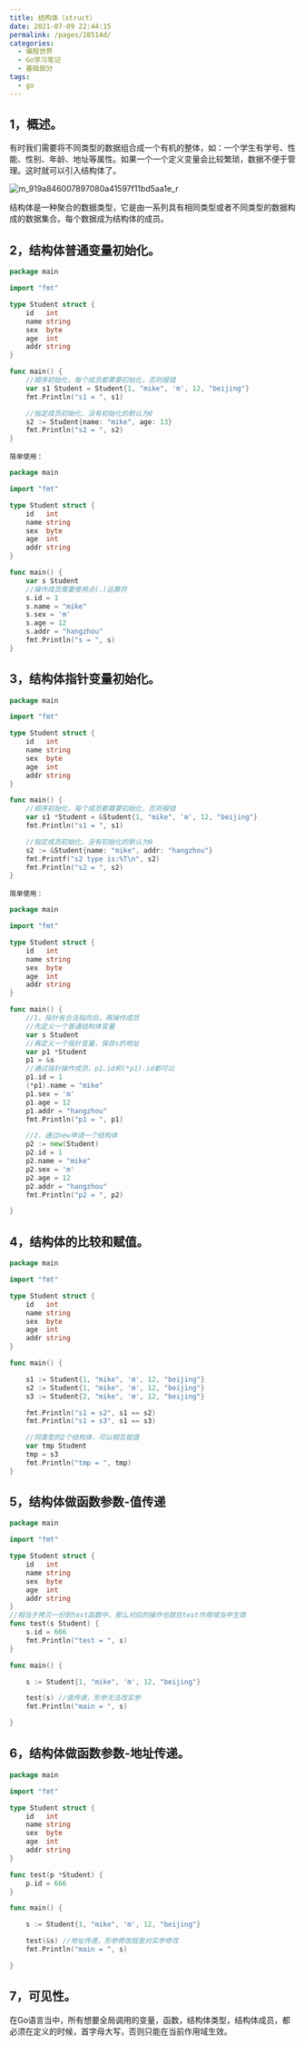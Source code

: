 ```yaml
---
title: 结构体（struct）
date: 2021-07-09 22:44:15
permalink: /pages/28514d/
categories:
  - 编程世界
  - Go学习笔记
  - 基础部分
tags:
  - go
---
```


## 1，概述。

有时我们需要将不同类型的数据组合成一个有机的整体，如：一个学生有学号、性能、性别、年龄、地址等属性。如果一个一个定义变量会比较繁琐，数据不便于管理。这时就可以引入结构体了。

![m_919a846007897080a41597f11bd5aa1e_r](http://t.eryajf.net/imgs/2021/09/ecc9c0e9aa054e4b.jpg)

结构体是一种聚合的数据类型，它是由一系列具有相同类型或者不同类型的数据构成的数据集合。每个数据成为结构体的成员。

## 2，结构体普通变量初始化。

```go
package main

import "fmt"

type Student struct {
	id   int
	name string
	sex  byte
	age  int
	addr string
}

func main() {
	//顺序初始化，每个成员都需要初始化，否则报错
	var s1 Student = Student{1, "mike", 'm', 12, "beijing"}
	fmt.Println("s1 = ", s1)

	//指定成员初始化，没有初始化的默认为0
	s2 := Student{name: "mike", age: 13}
	fmt.Println("s2 = ", s2)
}
```

`简单使用：`

```go
package main

import "fmt"

type Student struct {
	id   int
	name string
	sex  byte
	age  int
	addr string
}

func main() {
	var s Student
	//操作成员需要使用点(.)运算符
	s.id = 1
	s.name = "mike"
	s.sex = 'm'
	s.age = 12
	s.addr = "hangzhou"
	fmt.Println("s = ", s)
}
```

## 3，结构体指针变量初始化。

```go
package main

import "fmt"

type Student struct {
	id   int
	name string
	sex  byte
	age  int
	addr string
}

func main() {
	//顺序初始化，每个成员都需要初始化，否则报错
	var s1 *Student = &Student{1, "mike", 'm', 12, "beijing"}
	fmt.Println("s1 = ", s1)

	//指定成员初始化，没有初始化的默认为0
	s2 := &Student{name: "mike", addr: "hangzhou"}
	fmt.Printf("s2 type is:%T\n", s2)
	fmt.Println("s2 = ", s2)
}
```

`简单使用：`

```go
package main

import "fmt"

type Student struct {
	id   int
	name string
	sex  byte
	age  int
	addr string
}

func main() {
	//1，指针有合法指向后，再操作成员
	//先定义一个普通结构体变量
	var s Student
	//再定义一个指针变量，保存s的地址
	var p1 *Student
	p1 = &s
	//通过指针操作成员，p1.id和(*p1).id都可以
	p1.id = 1
	(*p1).name = "mike"
	p1.sex = 'm'
	p1.age = 12
	p1.addr = "hangzhou"
	fmt.Println("p1 = ", p1)

	//2，通过new申请一个结构体
	p2 := new(Student)
	p2.id = 1
	p2.name = "mike"
	p2.sex = 'm'
	p2.age = 12
	p2.addr = "hangzhou"
	fmt.Println("p2 = ", p2)

}
```

## 4，结构体的比较和赋值。

```go
package main

import "fmt"

type Student struct {
	id   int
	name string
	sex  byte
	age  int
	addr string
}

func main() {

	s1 := Student{1, "mike", 'm', 12, "beijing"}
	s2 := Student{1, "mike", 'm', 12, "beijing"}
	s3 := Student{2, "mike", 'm', 12, "beijing"}

	fmt.Println("s1 = s2", s1 == s2)
	fmt.Println("s1 = s3", s1 == s3)

	//同类型的2个结构体，可以相互赋值
	var tmp Student
	tmp = s3
	fmt.Println("tmp = ", tmp)
}
```

## 5，结构体做函数参数-值传递

```go
package main

import "fmt"

type Student struct {
	id   int
	name string
	sex  byte
	age  int
	addr string
}
//相当于拷贝一份到test函数中，那么对应的操作也就在test作用域当中生效
func test(s Student) {
	s.id = 666
	fmt.Println("test = ", s)
}

func main() {

	s := Student{1, "mike", 'm', 12, "beijing"}

	test(s) //值传递，形参无法改实参
	fmt.Println("main = ", s)

}
```

## 6，结构体做函数参数-地址传递。

```go
package main

import "fmt"

type Student struct {
	id   int
	name string
	sex  byte
	age  int
	addr string
}

func test(p *Student) {
	p.id = 666
}

func main() {

	s := Student{1, "mike", 'm', 12, "beijing"}

	test(&s) //地址传递，形参修改就是对实参修改
	fmt.Println("main = ", s)

}
```

## 7，可见性。

在Go语言当中，所有想要全局调用的变量，函数，结构体类型，结构体成员，都必须在定义的时候，首字母大写，否则只能在当前作用域生效。
